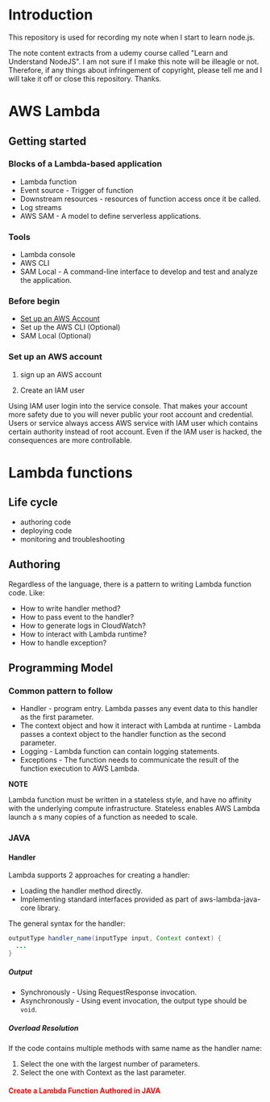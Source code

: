 # Introduction

This repository is used for recording my note when I start to learn node.js.

The note content extracts from a udemy course called "Learn and Understand NodeJS". I am not sure if I make this note will be illeagle or not. Therefore, if any things about
infringement of copyright, please tell me and I will take it off or close this repository. Thanks.


# AWS Lambda

## Getting started

### Blocks of a Lambda-based application

- Lambda function
- Event source - Trigger of function
- Downstream resources - resources of function access once it be called.
- Log streams
- AWS SAM - A model to define serverless applications.

### Tools

- Lambda console
- AWS CLI
- SAM Local - A command-line interface to develop and test and analyze the application.

### Before begin

- [Set up an AWS Account](#set-up-an-aws-account)
- Set up the AWS CLI (Optional)
- SAM Local (Optional)

[](#set-up-an-aws-account)

### Set up an AWS account

1. sign up an AWS account

2. Create an IAM user

Using IAM user login into the service console. That makes your account more safety due to you will never public your root account and credential. Users or service always access AWS service with IAM user which contains certain authority instead of root account. Even if the IAM user is hacked, the consequences are more controllable.

# Lambda functions

## Life cycle

- authoring code
- deploying code
- monitoring and troubleshooting

## Authoring

Regardless of the language, there is a pattern to writing Lambda function code. Like:

- How to write handler method?
- How to pass event to the handler?
- How to generate logs in CloudWatch?
- How to interact with Lambda runtime?
- How to handle exception?

## Programming Model

### Common pattern to follow

- Handler - program entry. Lambda passes any event data to this handler as the first parameter.
- The context object and how it interact with Lambda at runtime - Lambda passes a context object to the handler function as the second parameter.
- Logging - Lambda function can contain logging statements.
- Exceptions - The function needs to communicate the result of the function execution to AWS Lambda.

**NOTE**

Lambda function must be written in a stateless style, and have no affinity with the underlying compute infrastructure. Stateless enables AWS Lambda launch a s many copies of a function as needed to scale.

### JAVA

#### Handler

Lambda supports 2 approaches for creating a handler:

- Loading the handler method directly.
- Implementing standard interfaces provided as part of aws-lambda-java-core library.

The general syntax for the handler:

```java
outputType handler_name(inputType input, Context context) {
  ...
}
```

##### Output

- Synchronously - Using RequestResponse invocation.
- Asynchronously - Using event invocation, the output type should be `void`.

##### Overload Resolution

If the code contains multiple methods with same name as the handler name:

1. Select the one with the largest number of parameters.
2. Select the one with Context as the last parameter.

#### <font color="red">Create a Lambda Function Authored in JAVA</font>
